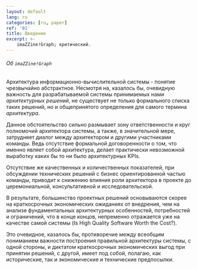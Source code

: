 ```yaml
---
layout: default
lang: ru
categories: [ru, paper]
ref: '01'
title: Введение
excerpt: >-
    imaZZine!Graph; критический.
---
```


###### Об `imaZZine!Graph`

Архитектура информационно-вычислительной системы - понятие чрезвычайно абстрактное. Несмотря на, казалось бы, очевидную важность для разрабатываемой системы принимаемых нами *архитектурных решений*, не существует не только формального списка таких решений, но и общепринятого определения для самого термина *архитектура*.

Данное обстоятельство сильно размывает зону ответственности и круг полномочий архитектора системы, а также, в значительной мере, затрудняет диалог между архитектором и другими участниками команды. Ведь отсутствие формальной договоренности о том, что именно являет собой архитектура, делает практически невозможной выработку каких бы то ни было архитектурных KPIs.

Отсутствие же качественных и количественных показателей, при обсуждении технических решений с бизнес ориентированной частью команды, приводит к снижению влияния роли архитектора в проекте до церемониальной, консультативной и исследовательской.

В результате, большинство проектных решений основываются скорее на краткосрочных экономических ожиданиях от внедрения, чем на анализе фундаментальных архитектурных особенностей, потребностей и ограничений, что в конце концов, непременно отражается уже на качестве самой системы (Is High Quality Software Worth the Cost?).

Это очевидное, казалось бы, противоречие между всеобщим пониманием важности построения правильной архитектуры системы, с одной стороны, и диктатом краткосрочных экономических выгод при принятии решений, с другой, имеет под собой, полагаю, как исторические, так и экономические и технические предпосылки.

